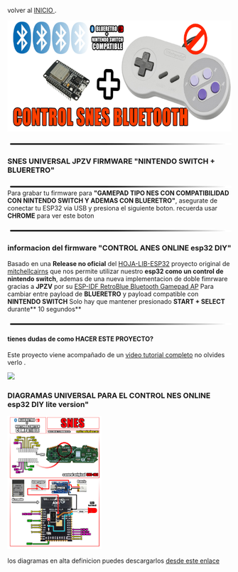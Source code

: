 
volver al [INICIO ](index.md).

<img src="imagenes/snes.png"
height="250">


<img src="imagenes/line.png"
height="5">

### SNES UNIVERSAL JPZV FIRMWARE **"NINTENDO SWITCH + BLUERETRO"** 
<img src="imagenes/line.png"
height="5">
Para grabar tu firmware para **"GAMEPAD TIPO NES CON COMPATIBILIDAD CON NINTENDO SWITCH Y ADEMAS CON BLUERETRO"**, asegurate de conectar tu ESP32 via USB y presiona el siguiente boton. recuerda usar **CHROME** para ver este boton


<script type="module" src="install-button.js?module"></script>
<esp-web-install-button manifest="firmware/firmware_build/SNES-UNIVERSAL-JPZV/manifest.json"></esp-web-install-button>

<img src="imagenes/line.png"
height="5">

### informacion del firmware **"CONTROL ANES ONLINE esp32 DIY"**

Basado en una **Release no oficial** del [HOJA-LIB-ESP32](https://github.com/HandHeldLegend/HOJA-LIB-ESP32) proyecto original de [mitchellcairns](https://github.com/mitchellcairns) que nos permite utilizar nuestro **esp32 como un control de nintendo switch**, ademas de una nueva implementacion de doble fimrware gracias a **JPZV** por su [ESP-IDF RetroBlue Bluetooth Gamepad AP](https://github.com/JPZV/Blue-N64-Control-ESP32) Para cambiar entre payload de **BLUERETRO** y payload compatible con **NINTENDO SWITCH** Solo hay que mantener presionado **START + SELECT** durante** 10 segundos**



<img src="imagenes/line.png"
height="5">


#### tienes dudas de como HACER ESTE PROYECTO?


Este proyecto viene acompañado de un [video tutorial completo](https://youtu.be/o03lGDEhEgg) no olvides verlo .


<img src="imagenes/diagrama-snes.jpg"
height="300">
### DIAGRAMAS UNIVERSAL PARA EL CONTROL NES ONLINE esp32 DIY lite version"

<img src="imagenes/diagrama-snes-lite.jpg"
height="300">

los diagramas en alta definicion puedes descargarlos [desde este enlace](https://www.mundoyakara.com/2022/07/como-hacer-control-nes-classic-edition.html)

